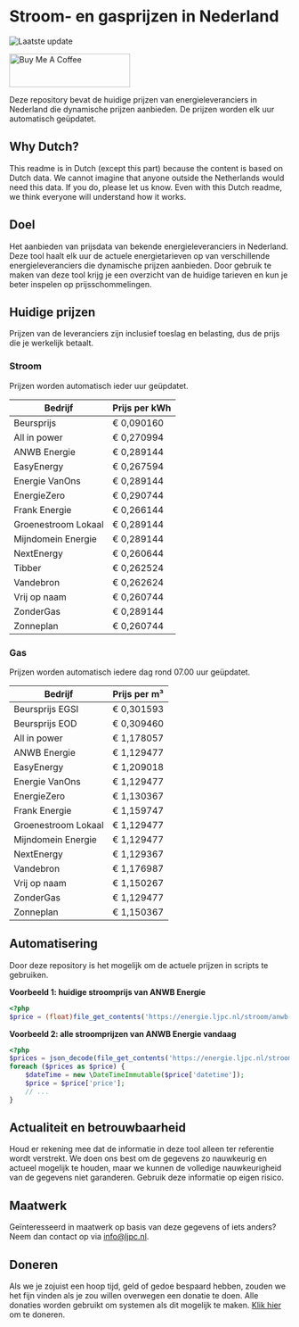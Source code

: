 # Stroom- en gasprijzen in Nederland

![Laatste update](https://img.shields.io/badge/laatste%20update-2024--07--21%2023%3A00%20CET-brightgreen)

<a href="https://www.buymeacoffee.com/Lars-" target="_blank"><img src="https://cdn.buymeacoffee.com/buttons/v2/default-orange.png" alt="Buy Me A Coffee" height="60" style="height: 60px !important;width: 217px !important;" ></a>

Deze repository bevat de huidige prijzen van energieleveranciers in Nederland die dynamische prijzen aanbieden. De prijzen worden elk uur automatisch geüpdatet.

## Why Dutch?

This readme is in Dutch (except this part) because the content is based on Dutch data. We cannot imagine that anyone outside the Netherlands would need this data. If you do, please let us know. Even with this Dutch readme, we think
everyone will understand how it works.

## Doel

Het aanbieden van prijsdata van bekende energieleveranciers in Nederland. Deze tool haalt elk uur de actuele energietarieven op van verschillende energieleveranciers die dynamische prijzen aanbieden. Door gebruik te maken van deze tool
krijg je een overzicht van de huidige tarieven en kun je beter inspelen op prijsschommelingen.

## Huidige prijzen

Prijzen van de leveranciers zijn inclusief toeslag en belasting, dus de prijs die je werkelijk betaalt.

### Stroom

Prijzen worden automatisch ieder uur geüpdatet.

 Bedrijf | Prijs per kWh 
---------|---------------
Beursprijs | € 0,090160
All in power | € 0,270994
ANWB Energie | € 0,289144
EasyEnergy | € 0,267594
Energie VanOns | € 0,289144
EnergieZero | € 0,290744
Frank Energie | € 0,266144
Groenestroom Lokaal | € 0,289144
Mijndomein Energie | € 0,289144
NextEnergy | € 0,260644
Tibber | € 0,262524
Vandebron | € 0,262624
Vrij op naam | € 0,260744
ZonderGas | € 0,289144
Zonneplan | € 0,260744


### Gas

Prijzen worden automatisch iedere dag rond 07.00 uur geüpdatet.

 Bedrijf | Prijs per m³ 
---------|--------------
Beursprijs EGSI | € 0,301593
Beursprijs EOD | € 0,309460
All in power | € 1,178057
ANWB Energie | € 1,129477
EasyEnergy | € 1,209018
Energie VanOns | € 1,129477
EnergieZero | € 1,130367
Frank Energie | € 1,159747
Groenestroom Lokaal | € 1,129477
Mijndomein Energie | € 1,129477
NextEnergy | € 1,129367
Vandebron | € 1,176987
Vrij op naam | € 1,150267
ZonderGas | € 1,129477
Zonneplan | € 1,150367


## Automatisering

Door deze repository is het mogelijk om de actuele prijzen in scripts te gebruiken.

**Voorbeeld 1: huidige stroomprijs van ANWB Energie**

```php
<?php
$price = (float)file_get_contents('https://energie.ljpc.nl/stroom/anwb-energie-nu.txt');

```

**Voorbeeld 2: alle stroomprijzen van ANWB Energie vandaag**

```php
<?php
$prices = json_decode(file_get_contents('https://energie.ljpc.nl/stroom/all-in-power-vandaag.json'),true);
foreach ($prices as $price) {
    $dateTime = new \DateTimeImmutable($price['datetime']);
    $price = $price['price'];
    // ...
}
```

## Actualiteit en betrouwbaarheid

Houd er rekening mee dat de informatie in deze tool alleen ter referentie wordt verstrekt. We doen ons best om de gegevens zo nauwkeurig en actueel mogelijk te houden, maar we kunnen de volledige nauwkeurigheid van de gegevens niet
garanderen. Gebruik deze informatie op eigen risico.

## Maatwerk

Geïnteresseerd in maatwerk op basis van deze gegevens of iets anders? Neem dan contact op
via [info@ljpc.nl](mailto:info@ljpc.nl?subject=Energie%20prijzen).

## Doneren

Als we je zojuist een hoop tijd, geld of gedoe bespaard hebben, zouden we het fijn vinden als je zou willen overwegen een
donatie te doen. Alle donaties worden gebruikt om systemen als dit mogelijk te
maken. [Klik hier](https://www.buymeacoffee.com/Lars-) om te doneren.
